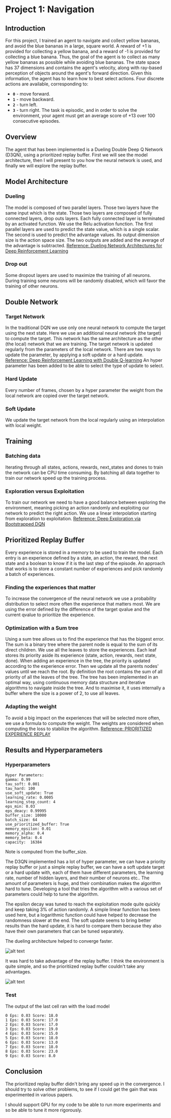 # Project 1: Navigation
## Introduction
For this project, I trained an agent to navigate and collect yellow bananas, and avoid the blue bananas in a large, square world.
A reward of +1 is provided for collecting a yellow banana, and a reward of -1 is provided for collecting a blue banana.  Thus, the goal of the agent is to collect as many yellow bananas as possible while avoiding blue bananas.
The state space has 37 dimensions and contains the agent's velocity, along with ray-based perception of objects around the agent's forward direction.  Given this information, the agent has to learn how to best select actions.  Four discrete actions are available, corresponding to:
- **`0`** - move forward.
- **`1`** - move backward.
- **`2`** - turn left.
- **`3`** - turn right.
The task is episodic, and in order to solve the environment, your agent must get an average score of +13 over 100 consecutive episodes.
## Overview
The agent that has been implemented is a Dueling Double Deep Q Network (D3QN), using a prioritized replay buffer.
First we will see the model architecture, then I will present to you how the neural network is used, and finally we will explore the replay buffer.
## Model Architecture
### Dueling
The model is composed of two parallel layers. Those two layers have the same input which is the state. Those two layers are composed of fully connected layers, drop outs layers. Each fully connected layer is terminated by an activated function. We use the Relu activation function.
The first parallel layers are used to predict the state value, which is a single scalar. The second is used to predict the advantage values. Its output dimension size is the action space size. The two outputs are added and the average of the advantage is subtracted.
[Reference: Dueling Network Architectures for Deep Reinforcement Learning](https://arxiv.org/pdf/1511.06581.pdf)
### Drop out
Some dropout layers are used to maximize the training of all neurons. During training some neurons will be randomly disabled, which will favor the training of other neurons.
## Double Network
### Target Network
In the traditional DQN we use only one neural network to compute the target using the next state. Here we use an additional neural network (the target) to compute the target. This network has the same architecture as the other (the local) network that we are training. The target network is updated regularly from the parameters of the local network. There are two ways to update the parameter, by applying a soft update or a hard update.
[Reference: Deep Reinforcement Learning with Double Q-learning](https://arxiv.org/pdf/1509.06461.pdf)
An hyper parameter has been added to be able to select the type of update to select.
### Hard Update
Every number of frames, chosen by a hyper parameter the weight from the local network are copied over the target network.
### Soft Update
We update the target network from the local regularly using an interpolation with local weight.
## Training
### Batching data
Iterating through all states, actions, rewards, next_states and dones to train the network can be CPU time consuming. By batching all data together to train our network speed up the training process.
### Exploration versus Exploitation
To train our network we need to have a good balance between exploring the environment, meaning picking an action randomly and exploiting our network to predict the right action.
We use a linear interpolation starting from exploration to exploitation.
[Reference: Deep Exploration via Bootstrapped DQN](https://papers.nips.cc/paper/2016/file/8d8818c8e140c64c743113f563cf750f-Paper.pdf)
## Prioritized Replay Buffer
Every experience is stored in a memory to be used to train the model. Each entry is an experience defined by a state, an action, the reward, the next state and a boolean to know if it is the last step of the episode.
An approach that works is to store a constant number of experiences and pick randomly a batch of experiences.
### Finding the experiences that matter
To increase the convergence of the neural network we use a probability distribution to select more often the experience that matters most. We are using the error defined by the difference of the target qvalue and the current qvalue to prioritize the experience.
### Optimization with a Sum tree
Using a sum tree allows us to find the experience that has the biggest error. The sum is a binary tree where the parent node is equal to the sum of its direct children.
We use all the leaves to store the experiences. Each leaf stores its priority aside its experience (state, action, rewards, next state, done). When adding an experience in the tree, the priority is updated according to the experience error. Then we update all the parents nodes' values until we reach the root. By definition the root contains the sum of all priority of all the leaves of the tree.
The tree has been implemented in an optimal way, using continuous memory data structure and iterative algorithms to navigate inside the tree. And to maximise it, it uses internally a buffer where the size is a power of 2, to use all leaves.
### Adapting the weight
To avoid a big impact on the experiences that will be selected more often, we use a formula to compute the weight. The weights are considered when computing the loss to stabilize the algorithm.
[Reference: PRIORITIZED EXPERIENCE REPLAY ](https://arxiv.org/pdf/1511.05952.pdf)
## Results and Hyperparameters
### Hyperparameters
```
Hyper Parameters:
gamma: 0.99
tau_soft: 0.001
tau_hard: 100
use_soft_update: True
learning_rate: 0.0005
learning_step_count: 4
eps_min: 0.03
eps_deacy: 0.99995
buffer_size: 10000
batch_size: 64
use_prioritized_buffer: True
memory_epsilon: 0.01
memory_alpha: 0.4
memory_beta: 0.4
capacity:  16384
```
 
Note is computed from the buffer_size.
 
The D3QN implemented has a lot of hyper parameter, we can have a priority replay buffer or just a simple replay buffer, we can have a soft update target or a hard update with, each of them have different parameters, the learning rate, number of hidden layers, and their number of neurons etc.. The amount of parameters is huge, and their combination makes the algorithm hard to tune.
Developing a tool that tries the algorithm with a various set of parameters could help to tune the algorithm.
 
The epsilon decay was tuned to reach the exploitation mode quite quickly and keep taking 3% of action randomly. A simple linear function has been used here, but a logarithmic function could have helped to decrease the randomness slower at the end.
The soft update seems to bring better results than the hard update, it is hard to compare them because they also have their own parameters that can be tuned separately.

The dueling architecture helped to converge faster.
 
![alt text](https://github.com/Vinssou/Banana/blob/master/score.png)
 
It was hard to take advantage of the replay buffer.
I think the environment is quite simple, and so the prioritiized replay buffer couldn't take any advantages.
 
![alt text](https://github.com/Vinssou/Banana/blob/master/score_prioritized.png)
 
### Test
The output of the last cell ran with the load model
```
0 Eps: 0.03 Score: 18.0
1 Eps: 0.03 Score: 17.0
2 Eps: 0.03 Score: 17.0
3 Eps: 0.03 Score: 19.0
4 Eps: 0.03 Score: 15.0
5 Eps: 0.03 Score: 18.0
6 Eps: 0.03 Score: 13.0
7 Eps: 0.03 Score: 18.0
8 Eps: 0.03 Score: 23.0
9 Eps: 0.03 Score: 8.0
```
 
## Conclusion
The prioritized replay buffer didn't bring any speed up in the convergence. I should try to solve other problems, to see if I could get the gain that was experimented in various papers.
 
I should support GPU for my code to be able to run more experiments and so be able to tune it more rigorously.
 
 


